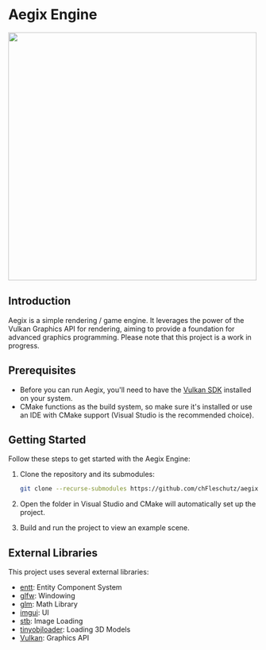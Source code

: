 # Aegix Engine

<img src="https://upload.wikimedia.org/wikipedia/commons/3/30/Vulkan.svg" width="500"/>

## Introduction <a name="introduction"></a>

Aegix is a simple rendering / game engine. It leverages the power of the Vulkan Graphics API for rendering, aiming to provide a foundation for advanced graphics programming. Please note that this project is a work in progress.

## Prerequisites <a name="prerequisites"></a>

- Before you can run Aegix, you'll need to have the [Vulkan SDK](https://vulkan.lunarg.com/) installed on your system.
- CMake functions as the build system, so make sure it's installed or use an IDE with CMake support (Visual Studio is the recommended choice).

## Getting Started <a name="getting-started"></a>

Follow these steps to get started with the Aegix Engine:

1. Clone the repository and its submodules:

    ```bash
    git clone --recurse-submodules https://github.com/chFleschutz/aegix-engine.git
    ```

2. Open the folder in Visual Studio and CMake will automatically set up the project.

4. Build and run the project to view an example scene.

## External Libraries <a name="external-libraries"></a>

This project uses several external libraries:

- [entt](https://github.com/skypjack/entt): Entity Component System
- [glfw](https://github.com/glfw/glfw): Windowing
- [glm](https://github.com/g-truc/glm): Math Library
- [imgui](https://github.com/ocornut/imgui): UI
- [stb](https://github.com/nothings/stb): Image Loading
- [tinyobjloader](https://github.com/tinyobjloader/tinyobjloader): Loading 3D Models
- [Vulkan](https://www.vulkan.org/): Graphics API
